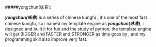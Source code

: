 #####yongchun(咏春):

***yongchun(咏春)*** is a series of chinese kungfu , it's one of the most fast chinese kungfu, so i named my template engine  as ***yongchun(咏春)***, i designed and built it for fun and the study of python, the template engine will get BIGGER and FASTER and STRONGER as time goes by , and my programming skill also improve very fast.
